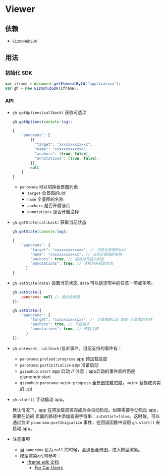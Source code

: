 # Viewer

## 依赖

- `GizmoHubSDK`


## 用法

### 初始化 SDK

```js
var iframe = document.getElementById('application');
var gh = new GizmohubSDK(iframe);
```

### API

- `gh.getOptions(callback)` 获取可选项

    ```js
    gh.getOptions(console.log);

    {
        "panorama": [
            [{ 
              "target": "xxxxxxxxxxxxx", 
              "name": "xxxxxxxxxxxxx", 
              "anchors": [true, false],
              "annotations": [true, false],
            }],
            null
        ]
    }
    ```
    - `panorama` 可以切换全景图列表
      - `target` 全景图的uid
      - `name` 全景图的名称
      - `anchors` 是否开启锚点
      - `annotations` 是否开启注释


- `gh.getState(callback)` 获取当前状态

    ```js
    gh.getState(console.log);

    {
        "panorama": { 
            "target": "xxxxxxxxxxxxx", // 当前全景图的uid
            "name": "xxxxxxxxxxxxx", // 当前全景图的名称
            "anchors": true, // 锚点为开启的状态
            "annotations": true, // 注释为开启的状态
          }
    }
    ```


- `gh.setState(data)` 设置当前状态, `data` 可以是选项中的任意一项或多项。
    
    ```js
    gh.setState({
        panorama: null // 退出全景图
    });

    gh.setState({
        "panorama": { 
            "target": "xxxxxxxxxxxxx", // 全景图的uid 或者 全景图的名称
            "anchors": true, // 开启锚点
            "annotations": true, // 开启注释
          }
    });
    ```


- `gh.on(event, callback)`监听事件。目前支持的事件有：
  - `panorama:preload:progress` app 预加载进度
  - `panorama:postInitialize` app 准备启动
  - `gizmohub:start` app 启动   // 注意：app启动的事件监听仍是 gizmohub:start
  - `gizmohub:panorama:<uid>:progress` 全景图加载进度，`<uid>` 替换成真实的 `uid`
  
- `gh.start()` 手动启动 app。

  默认情况下，app 在预加载资源完成后会自动启动。如果需要手动启动 app，需要在访问
  页面的路径中添加查询字符串：`autoStart=false`。这时候，可以通过监听
  `panorama:postInigialize` 事件，在回调函数中调用 `gh.start()` 来启动 app。

- 注意事项
  - 当 `panorama` 设为 `null` 的时候，会退出全景图，进入模型渲染。
  - 模型渲染`API`可参考：
    - [Iframe sdk 文档](https://gitlab.com/gizmotech/Doc/wikis/Iframe-SDK%E6%96%87%E6%A1%A3)
      - [For Car Users](https://gitlab.com/gizmotech/Doc/wikis/iframe-sdk-for-car-users-%E6%96%87%E6%A1%A3)





